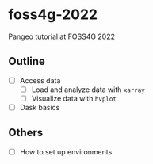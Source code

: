 # foss4g-2022
Pangeo tutorial at FOSS4G 2022

## Outline
- [ ] Access data
  - [ ] Load and analyze data with `xarray`
  - [ ] Visualize data with `hvplot`
- [ ] Dask basics

## Others
- [ ] How to set up environments
